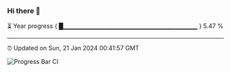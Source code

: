 ### Hi there 👋

⏳ Year progress { █▁▁▁▁▁▁▁▁▁▁▁▁▁▁▁▁▁▁▁▁▁▁▁▁▁▁▁▁▁ } 5.47 %

---

⏰ Updated on Sun, 21 Jan 2024 00:41:57 GMT

![Progress Bar CI](https://github.com/Shyam-Makwana/GitHub-Actions-Demo/workflows/Progress%20Bar%20CI/badge.svg)
